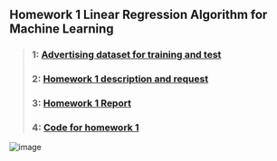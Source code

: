 ## Homework 1 Linear Regression Algorithm for Machine Learning
> ### 1: [Advertising dataset for training and test](./Advertising.csv)
> ### 2: [Homework 1 description and request](./Homework1.pdf)
> ### 3: [Homework 1 Report](./Homework1_Report.pdf)
> ### 4: [Code for homework 1](./homework1.py)









![image](https://github.com/EdwinInAu/Fork_File_CS-Notes/blob/master/Smile.png)
